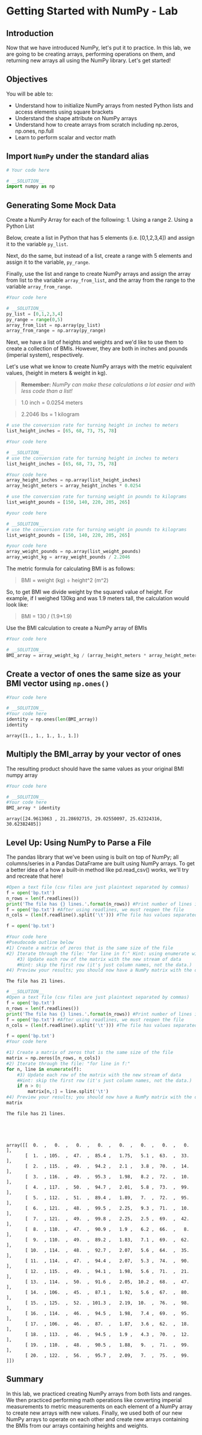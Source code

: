 
# Getting Started with NumPy - Lab

## Introduction

Now that we have introduced NumPy, let's put it to practice. In this lab, we are going to be creating arrays, performing operations on them, and returning new arrays all using the NumPy library. Let's get started!

## Objectives

You will be able to: 

* Understand how to initialize NumPy arrays from nested Python lists and access elements using square brackets
* Understand the shape attribute on NumPy arrays
* Understand how to create arrays from scratch including np.zeros, np.ones, np.full
* Learn to perform scalar and vector math  

## Import `NumPy` under the standard alias


```python
# Your code here
```


```python
# __SOLUTION__ 
import numpy as np
```

## Generating Some Mock Data

Create a NumPy Array for each of the following:
    1. Using a range
    2. Using a Python List
    
Below, create a list in Python that has 5 elements (i.e. [0,1,2,3,4]) and assign it to the variable `py_list`. 

Next, do the same, but instead of a list, create a range with 5 elements and assign it to the variable, `py_range`.

Finally, use the list and range to create NumPy arrays and assign the array from list to the variable `array_from_list`, and the array from the range to the variable `array_from_range`.


```python
#Your code here
```


```python
# __SOLUTION__ 
py_list = [0,1,2,3,4]
py_range = range(0,5)
array_from_list = np.array(py_list)
array_from_range = np.array(py_range)
```

Next, we have a list of heights and weights and we'd like to use them to create a collection of BMIs. However, they are both in inches and pounds (imperial system), respectively. 

Let's use what we know to create NumPy arrays with the metric equivalent values, (height in meters & weight in kg).

> **Remember:** *NumPy can make these calculations a lot easier and with less code than a list!*

> 1.0 inch = 0.0254 meters

> 2.2046 lbs = 1 kilogram


```python
# use the conversion rate for turning height in inches to meters
list_height_inches = [65, 68, 73, 75, 78]

#Your code here
```


```python
# __SOLUTION__ 
# use the conversion rate for turning height in inches to meters
list_height_inches = [65, 68, 73, 75, 78]

#Your code here
array_height_inches = np.array(list_height_inches)
array_height_meters = array_height_inches * 0.0254
```


```python
# use the conversion rate for turning weight in pounds to kilograms
list_weight_pounds = [150, 140, 220, 205, 265]

#your code here
```


```python
# __SOLUTION__ 
# use the conversion rate for turning weight in pounds to kilograms
list_weight_pounds = [150, 140, 220, 205, 265]

#your code here
array_weight_pounds = np.array(list_weight_pounds)
array_weight_kg = array_weight_pounds / 2.2046
```

The metric formula for calculating BMI is as follows:

> BMI = weight (kg) ÷ height^2 (m^2)

So, to get BMI we divide weight by the squared value of height. For example, if I weighed 130kg and was 1.9 meters tall, the calculation would look like:

> BMI = 130 / (1.9*1.9)

Use the BMI calculation to create a NumPy array of BMIs


```python
#Your code here
```


```python
# __SOLUTION__ 
BMI_array = array_weight_kg / (array_height_meters * array_height_meters)
```

## Create a vector of ones the same size as your BMI vector using `np.ones()`


```python
#Your code here
```


```python
# __SOLUTION__ 
#Your code here
identity = np.ones(len(BMI_array))
identity
```




    array([1., 1., 1., 1., 1.])



## Multiply the BMI_array by your vector of ones
The resulting product should have the same values as your original BMI numpy array


```python
#Your code here
```


```python
# __SOLUTION__ 
#Your code here
BMI_array * identity
```




    array([24.9613063 , 21.28692715, 29.02550097, 25.62324316, 30.62382485])



## Level Up: Using NumPy to Parse a File
The pandas library that we've been using is built on top of NumPy; all columns/series in a Pandas DataFrame are built using NumPy arrays. To get a better idea of a how a built-in method like pd.read_csv() works, we'll try and recreate that here!


```python
#Open a text file (csv files are just plaintext separated by commas)
f = open('bp.txt')
n_rows = len(f.readlines())
print('The file has {} lines.'.format(n_rows)) #Print number of lines in the file
f = open('bp.txt') #After using readlines, we must reopen the file
n_cols = (len(f.readline().split('\t'))) #The file has values separated by tabs; we read the first line and check it's length.

f = open('bp.txt')

#Your code here
#Pseudocode outline below
#1) Create a matrix of zeros that is the same size of the file
#2) Iterate through the file: "for line in f:" Hint: using enumerate will also be required
    #3) Update each row of the matrix with the new stream of data
    #Hint: skip the first row (it's just column names, not the data.)
#4) Preview your results; you should now have a NumPy matrix with the data from the file

```

    The file has 21 lines.



```python
# __SOLUTION__ 
#Open a text file (csv files are just plaintext separated by commas)
f = open('bp.txt')
n_rows = len(f.readlines())
print('The file has {} lines.'.format(n_rows)) #Print number of lines in the file
f = open('bp.txt') #After using readlines, we must reopen the file
n_cols = (len(f.readline().split('\t'))) #The file has values separated by tabs; we read the first line and check it's length.

f = open('bp.txt')
#Your code here

#1) Create a matrix of zeros that is the same size of the file
matrix = np.zeros([n_rows, n_cols])
#2) Iterate through the file: "for line in f:"
for n, line in enumerate(f):
    #3) Update each row of the matrix with the new stream of data
    #Hint: skip the first row (it's just column names, not the data.)
    if n > 0:
        matrix[n,:] = line.split('\t')
#4) Preview your results; you should now have a NumPy matrix with the data from the file
matrix
```

    The file has 21 lines.





    array([[  0.  ,   0.  ,   0.  ,   0.  ,   0.  ,   0.  ,   0.  ,   0.  ],
           [  1.  , 105.  ,  47.  ,  85.4 ,   1.75,   5.1 ,  63.  ,  33.  ],
           [  2.  , 115.  ,  49.  ,  94.2 ,   2.1 ,   3.8 ,  70.  ,  14.  ],
           [  3.  , 116.  ,  49.  ,  95.3 ,   1.98,   8.2 ,  72.  ,  10.  ],
           [  4.  , 117.  ,  50.  ,  94.7 ,   2.01,   5.8 ,  73.  ,  99.  ],
           [  5.  , 112.  ,  51.  ,  89.4 ,   1.89,   7.  ,  72.  ,  95.  ],
           [  6.  , 121.  ,  48.  ,  99.5 ,   2.25,   9.3 ,  71.  ,  10.  ],
           [  7.  , 121.  ,  49.  ,  99.8 ,   2.25,   2.5 ,  69.  ,  42.  ],
           [  8.  , 110.  ,  47.  ,  90.9 ,   1.9 ,   6.2 ,  66.  ,   8.  ],
           [  9.  , 110.  ,  49.  ,  89.2 ,   1.83,   7.1 ,  69.  ,  62.  ],
           [ 10.  , 114.  ,  48.  ,  92.7 ,   2.07,   5.6 ,  64.  ,  35.  ],
           [ 11.  , 114.  ,  47.  ,  94.4 ,   2.07,   5.3 ,  74.  ,  90.  ],
           [ 12.  , 115.  ,  49.  ,  94.1 ,   1.98,   5.6 ,  71.  ,  21.  ],
           [ 13.  , 114.  ,  50.  ,  91.6 ,   2.05,  10.2 ,  68.  ,  47.  ],
           [ 14.  , 106.  ,  45.  ,  87.1 ,   1.92,   5.6 ,  67.  ,  80.  ],
           [ 15.  , 125.  ,  52.  , 101.3 ,   2.19,  10.  ,  76.  ,  98.  ],
           [ 16.  , 114.  ,  46.  ,  94.5 ,   1.98,   7.4 ,  69.  ,  95.  ],
           [ 17.  , 106.  ,  46.  ,  87.  ,   1.87,   3.6 ,  62.  ,  18.  ],
           [ 18.  , 113.  ,  46.  ,  94.5 ,   1.9 ,   4.3 ,  70.  ,  12.  ],
           [ 19.  , 110.  ,  48.  ,  90.5 ,   1.88,   9.  ,  71.  ,  99.  ],
           [ 20.  , 122.  ,  56.  ,  95.7 ,   2.09,   7.  ,  75.  ,  99.  ]])



## Summary

In this lab, we practiced creating NumPy arrays from both lists and ranges. We then practiced performing math operations like converting imperial measurements to metric measurements on each element of a NumPy array to create new arrays with new values. Finally, we used both of our new NumPy arrays to operate on each other and create new arrays containing the BMIs from our arrays containing heights and weights.
